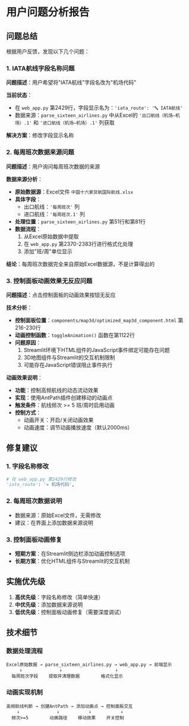 # 用户问题分析报告

## 问题总结

根据用户反馈，发现以下几个问题：

### 1. IATA航线字段名称问题
**问题描述**：用户希望将"IATA航线"字段名改为"机场代码"

**当前状态**：
- 在 `web_app.py` 第2429行，字段显示名为：`'iata_route': '🔤 IATA航线'`
- 数据来源：`parse_sixteen_airlines.py` 中从Excel的 `'出口航线（机场—机场）.1'` 和 `'进口航线（机场—机场）.1'` 列获取

**解决方案**：修改字段显示名称

### 2. 每周班次数据来源问题
**问题描述**：用户询问每周班次数据的来源

**数据来源分析**：
- **原始数据源**：Excel文件 `中国十六家货航国际航线.xlsx`
- **具体字段**：
  - 出口航线：`'每周班次'` 列
  - 进口航线：`'每周班次.1'` 列
- **处理位置**：`parse_sixteen_airlines.py` 第51行和第81行
- **数据流程**：
  1. 从Excel原始数据中提取
  2. 在 `web_app.py` 第2370-2383行进行格式化处理
  3. 添加"班/周"单位显示

**结论**：每周班次数据完全来自原始Excel数据源，不是计算得出的

### 3. 控制面板动画效果无反应问题
**问题描述**：点击控制面板的动画效果按钮无反应

**技术分析**：
- **控制面板位置**：`components/map3d/optimized_map3d_component.html` 第216-230行
- **动画控制函数**：`toggleAnimation()` 函数在第1122行
- **问题原因**：
  1. Streamlit环境下HTML组件的JavaScript事件绑定可能存在问题
  2. 3D地图组件与Streamlit的交互机制限制
  3. 可能存在JavaScript错误阻止事件执行

**动画效果说明**：
- **功能**：控制高频航线的动态流动效果
- **实现**：使用AntPath插件创建移动的动画点
- **触发条件**：航线频次 >= 5 班/周时启用动画
- **控制方式**：
  - 动画开关：开启/关闭动画效果
  - 动画速度：调节动画播放速度（默认2000ms）

## 修复建议

### 1. 字段名称修改
```python
# 在 web_app.py 第2429行修改
'iata_route': '✈️ 机场代码',
```

### 2. 每周班次数据说明
- 数据来源：原始Excel文件，无需修改
- 建议：在界面上添加数据来源说明

### 3. 控制面板动画修复
- **短期方案**：在Streamlit侧边栏添加动画控制选项
- **长期方案**：优化HTML组件与Streamlit的交互机制

## 实施优先级

1. **高优先级**：字段名称修改（简单快速）
2. **中优先级**：添加数据来源说明
3. **低优先级**：控制面板动画修复（需要深度调试）

## 技术细节

### 数据处理流程
```
Excel原始数据 → parse_sixteen_airlines.py → web_app.py → 前端显示
     ↓              ↓                    ↓
  每周班次字段    提取并清理数据        格式化显示
```

### 动画实现机制
```
高频航线判断 → 创建AntPath → 添加动画点 → 控制面板交互
    ↓              ↓           ↓           ↓
  频次>=5        动画路径    移动效果    开关控制
```